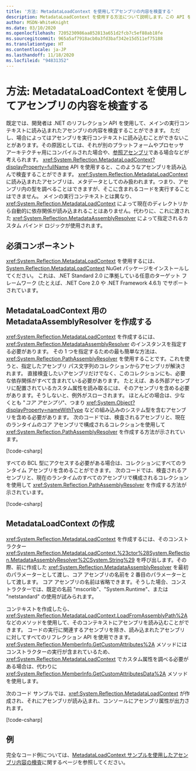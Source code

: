```yaml
---
title: '方法: MetadataLoadContext を使用してアセンブリの内容を検査する'
description: MetadataLoadContext を使用する方法について説明します。この API を使用すると、検査のために .NET アセンブリを読み込むことができます。
author: MSDN-WhiteKnight
ms.date: 03/10/2020
ms.openlocfilehash: 7205230986aa852813a651d2fcb7c5ef88ab18fe
ms.sourcegitcommit: 965a5af7918acb0a3fd3baf342e15d511ef75188
ms.translationtype: HT
ms.contentlocale: ja-JP
ms.lasthandoff: 11/18/2020
ms.locfileid: "94831352"
---
```

# <a name="how-to-inspect-assembly-contents-using-metadataloadcontext"></a>方法: MetadataLoadContext を使用してアセンブリの内容を検査する

既定では、開発者は .NET のリフレクション API を使用して、メインの実行コンテキストに読み込まれたアセンブリの内容を検査することができます。 ただし、場合によってはアセンブリを実行コンテキストに読み込むことができないことがあります。その原因としては、それが別のプラットフォームやプロセッサ アーキテクチャ用にコンパイルされた場合や、[参照アセンブリ](reference-assemblies.md)である場合などが考えられます。 <xref:System.Reflection.MetadataLoadContext?displayProperty=fullName> API を使用すると、このようなアセンブリを読み込んで検査することができます。 <xref:System.Reflection.MetadataLoadContext> に読み込まれたアセンブリは、メタデータとしてのみ扱われます。つまり、アセンブリ内の型を調べることはできますが、そこに含まれるコードを実行することはできません。 メインの実行コンテキストとは異なり、<xref:System.Reflection.MetadataLoadContext> によって現在のディレクトリから自動的に依存関係が読み込まれることはありません。代わりに、これに渡された <xref:System.Reflection.MetadataAssemblyResolver> によって指定されるカスタム バインド ロジックが使用されます。

## <a name="prerequisites"></a>必須コンポーネント

<xref:System.Reflection.MetadataLoadContext> を使用するには、[System.Reflection.MetadataLoadContext](https://www.nuget.org/packages/System.Reflection.MetadataLoadContext) NuGet パッケージをインストールしてください。 これは、.NET Standard 2.0 に準拠している任意のターゲット フレームワーク (たとえば、.NET Core 2.0 や .NET Framework 4.6.1) でサポートされています。

## <a name="create-metadataassemblyresolver-for-metadataloadcontext"></a>MetadataLoadContext 用の MetadataAssemblyResolver を作成する

<xref:System.Reflection.MetadataLoadContext> を作成するには、<xref:System.Reflection.MetadataAssemblyResolver> のインスタンスを指定する必要があります。 その 1 つを指定するための最も簡単な方法は、<xref:System.Reflection.PathAssemblyResolver> を使用することです。これを使うと、指定したアセンブリ パス文字列のコレクションからアセンブリが解決されます。 直接検査したいアセンブリだけでなく、このコレクションにも、必要な依存関係がすべて含まれている必要があります。 たとえば、ある外部アセンブリに配置されているカスタム属性を読み取るには、そのアセンブリを含める必要があります。そうしないと、例外がスローされます。 ほとんどの場合は、少なくとも "*コア アセンブリ*"、つまり <xref:System.Object?displayProperty=nameWithType> などの組み込みのシステム型を含むアセンブリを含める必要があります。 次のコードでは、検査されるアセンブリと、現在のランタイムのコア アセンブリで構成されるコレクションを使用して <xref:System.Reflection.PathAssemblyResolver> を作成する方法が示されています。

[!code-csharp[](snippets/inspect-contents-using-metadataloadcontext/MetadataLoadContextSnippets.cs#CoreAssembly)]

すべての BCL 型にアクセスする必要がある場合は、コレクションにすべてのランタイム アセンブリを含めることができます。 次のコードでは、検査されるアセンブリと、現在のランタイムのすべてのアセンブリで構成されるコレクションを使用して <xref:System.Reflection.PathAssemblyResolver> を作成する方法が示されています。

[!code-csharp[](snippets/inspect-contents-using-metadataloadcontext/MetadataLoadContextSnippets.cs#RuntimeAssemblies)]

## <a name="create-metadataloadcontext"></a>MetadataLoadContext の作成

<xref:System.Reflection.MetadataLoadContext> を作成するには、そのコンストラクター <xref:System.Reflection.MetadataLoadContext.%23ctor%28System.Reflection.MetadataAssemblyResolver%2CSystem.String%29> を呼び出します。その際、前に作成した <xref:System.Reflection.MetadataAssemblyResolver> を最初のパラメーターとして渡し、コア アセンブリの名前を 2 番目のパラメーターとして渡します。 コア アセンブリの名前は省略できます。そうした場合、コンストラクターでは、既定の名前 "mscorlib"、"System.Runtime"、または "netstandard" の使用が試みられます。

コンテキストを作成したら、<xref:System.Reflection.MetadataLoadContext.LoadFromAssemblyPath%2A> などのメソッドを使用して、そのコンテキストにアセンブリを読み込むことができます。 コードの実行に関連するアセンブリを除き、読み込まれたアセンブリに対してすべてのリフレクション API を使用できます。 <xref:System.Reflection.MemberInfo.GetCustomAttributes%2A> メソッドにはコンストラクターの実行が含まれているため、<xref:System.Reflection.MetadataLoadContext> でカスタム属性を調べる必要がある場合は、代わりに <xref:System.Reflection.MemberInfo.GetCustomAttributesData%2A> メソッドを使用します。

次のコード サンプルでは、<xref:System.Reflection.MetadataLoadContext> が作成され、それにアセンブリが読み込まれ、コンソールにアセンブリ属性が出力されます。

[!code-csharp[](snippets/inspect-contents-using-metadataloadcontext/MetadataLoadContextSnippets.cs#CreateContext)]

## <a name="example"></a>例

完全なコード例については、[MetadataLoadContext サンプルを使用したアセンブリ内容の検査](/samples/dotnet/samples/inspect-assembly-contents-using-metadataloadcontext/)に関するページを参照してください。
